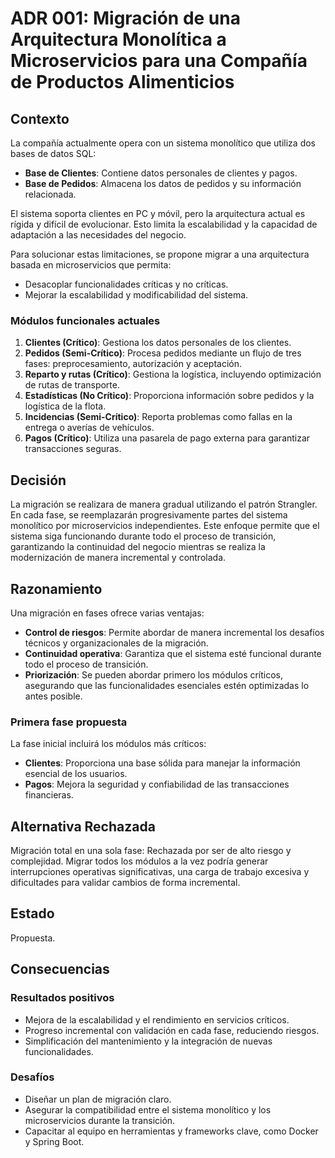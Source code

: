 # ADR 001: Migración de una Arquitectura Monolítica a Microservicios para una Compañía de Productos Alimenticios  

## Contexto  
La compañía actualmente opera con un sistema monolítico que utiliza dos bases de datos SQL:  
- **Base de Clientes**: Contiene datos personales de clientes y pagos.  
- **Base de Pedidos**: Almacena los datos de pedidos y su información relacionada.  

El sistema soporta clientes en PC y móvil, pero la arquitectura actual es rígida y difícil de evolucionar. Esto limita la escalabilidad y la capacidad de adaptación a las necesidades del negocio.  

Para solucionar estas limitaciones, se propone migrar a una arquitectura basada en microservicios que permita:  
- Desacoplar funcionalidades críticas y no críticas.  
- Mejorar la escalabilidad y modificabilidad del sistema.  

### Módulos funcionales actuales  
1. **Clientes (Crítico)**: Gestiona los datos personales de los clientes.  
2. **Pedidos (Semi-Crítico)**: Procesa pedidos mediante un flujo de tres fases: preprocesamiento, autorización y aceptación.  
3. **Reparto y rutas (Crítico)**: Gestiona la logística, incluyendo optimización de rutas de transporte.  
4. **Estadísticas (No Crítico)**: Proporciona información sobre pedidos y la logística de la flota.  
5. **Incidencias (Semi-Crítico)**: Reporta problemas como fallas en la entrega o averías de vehículos.  
6. **Pagos (Crítico)**: Utiliza una pasarela de pago externa para garantizar transacciones seguras.  

## Decisión  
La migración se realizara de manera gradual utilizando el patrón Strangler. En cada fase, se reemplazarán progresivamente partes del sistema monolítico por microservicios independientes. Este enfoque permite que el sistema siga funcionando durante todo el proceso de transición, garantizando la continuidad del negocio mientras se realiza la modernización de manera incremental y controlada.

## Razonamiento  
Una migración en fases ofrece varias ventajas:  
- **Control de riesgos**: Permite abordar de manera incremental los desafíos técnicos y organizacionales de la migración.  
- **Continuidad operativa**: Garantiza que el sistema esté funcional durante todo el proceso de transición.  
- **Priorización**: Se pueden abordar primero los módulos críticos, asegurando que las funcionalidades esenciales estén optimizadas lo antes posible.  

### Primera fase propuesta  
La fase inicial incluirá los módulos más críticos:  
- **Clientes**: Proporciona una base sólida para manejar la información esencial de los usuarios.  
- **Pagos**: Mejora la seguridad y confiabilidad de las transacciones financieras.  

## Alternativa Rechazada 
Migración total en una sola fase: Rechazada por ser de alto riesgo y complejidad. Migrar todos los módulos a la vez podría generar interrupciones operativas significativas, una carga de trabajo excesiva y dificultades para validar cambios de forma incremental.

## Estado  
Propuesta.  

## Consecuencias  
### Resultados positivos  
- Mejora de la escalabilidad y el rendimiento en servicios críticos.  
- Progreso incremental con validación en cada fase, reduciendo riesgos.  
- Simplificación del mantenimiento y la integración de nuevas funcionalidades.  

### Desafíos  
- Diseñar un plan de migración claro. 
- Asegurar la compatibilidad entre el sistema monolítico y los microservicios durante la transición.  
- Capacitar al equipo en herramientas y frameworks clave, como Docker y Spring Boot.  
